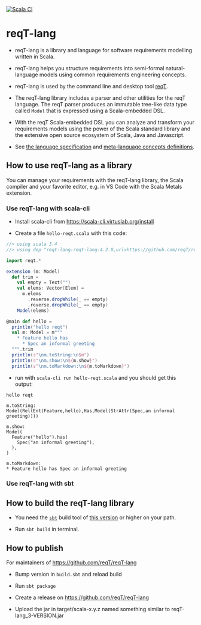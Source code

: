 [![Scala CI](https://github.com/reqT/reqT-lang/actions/workflows/scala.yml/badge.svg)](https://github.com/reqT/reqT-lang/actions/workflows/scala.yml)

# reqT-lang

* reqT-lang is a library and language for software requirements modelling written in Scala.

* reqT-lang helps you structure requirements into semi-formal natural-language models using common requirements engineering concepts. 

* reqT-lang is used by the command line and desktop tool [reqT](https://github.com/reqT).

* The reqT-lang library includes a parser and other utilities for the reqT language. The reqT parser produces an immutable tree-like data type called `Model` that is expressed using a Scala-embedded DSL. 

* With the reqT Scala-embedded DSL you can analyze and transform your requirements models using the power of the Scala standard library and the extensive open source ecosystem of Scala, Java and Javascript. 

* See [the language specification](https://github.com/reqT/reqT-lang/blob/main/docs/langSpec-GENERATED.md) and [meta-language concepts definitions](https://github.com/reqT/reqT-lang/blob/main/docs/concepts-GENERATED.csv).

## How to use reqT-lang as a library

You can manage your requirements with the reqT-lang library, the Scala compiler and your favorite editor, e.g. in VS Code with the Scala Metals extension.

### Use reqT-lang with scala-cli

* Install scala-cli from https://scala-cli.virtuslab.org/install

* Create a file `hello-reqt.scala` with this code:
```scala
//> using scala 3.4
//> using dep "reqt-lang:reqt-lang:4.2.0,url=https://github.com/reqT/reqT-lang/releases/download/4.2.0/reqt-lang_3-4.2.0.jar"

import reqt.*

extension (m: Model) 
  def trim =
    val empty = Text("")
    val elems: Vector[Elem] = 
      m.elems
        .reverse.dropWhile(_ == empty)
        .reverse.dropWhile(_ == empty)
    Model(elems)

@main def hello = 
  println("hello reqt")
  val m: Model = m"""
    * Feature hello has
      * Spec an informal greeting
  """.trim
  println(s"\nm.toString:\n$m")
  println(s"\nm.show:\n${m.show}")
  println(s"\nm.toMarkdown:\n${m.toMarkdown}")

```

* run with `scala-cli run hello-reqt.scala` and you should get this output:
```
hello reqt

m.toString:
Model(Rel(Ent(Feature,hello),Has,Model(StrAttr(Spec,an informal greeting))))

m.show:
Model(
  Feature("hello").has(
    Spec("an informal greeting"),
  ),
)

m.toMarkdown:
* Feature hello has Spec an informal greeting

```

### Use reqT-lang with sbt


## How to build the reqT-lang library

* You need the [`sbt`](https://www.scala-sbt.org/) build tool of [this version](https://github.com/reqT/reqT-lang/blob/main/project/build.properties) or higher on your path.

* Run `sbt build` in terminal.

## How to publish

For maintainers of https://github.com/reqT/reqT-lang

* Bump version in `build.sbt` and reload build

* Run `sbt package`

* Create a release on  https://github.com/reqT/reqT-lang

* Upload the jar in target/scala-x.y.z named something similar to reqT-lang_3-VERSION.jar